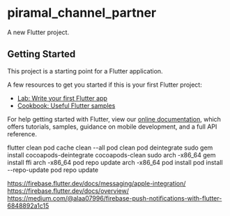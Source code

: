 # piramal_channel_partner

A new Flutter project.

## Getting Started

This project is a starting point for a Flutter application.

A few resources to get you started if this is your first Flutter project:

- [Lab: Write your first Flutter app](https://flutter.dev/docs/get-started/codelab)
- [Cookbook: Useful Flutter samples](https://flutter.dev/docs/cookbook)

For help getting started with Flutter, view our
[online documentation](https://flutter.dev/docs), which offers tutorials,
samples, guidance on mobile development, and a full API reference.


  flutter clean
  pod cache clean --all
  pod clean
  pod deintegrate
  sudo gem install cocoapods-deintegrate cocoapods-clean
  sudo arch -x86_64 gem install ffi
  arch -x86_64 pod repo update
  arch -x86_64 pod install
  pod install --repo-update
  pod repo update

  https://firebase.flutter.dev/docs/messaging/apple-integration/
  https://firebase.flutter.dev/docs/overview/
  https://medium.com/@alaa07996/firebase-push-notifications-with-flutter-6848892a1c15

